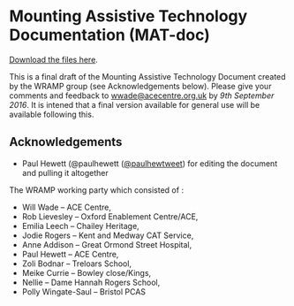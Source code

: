 # Mounting Assistive Technology Documentation (MAT-doc)

[Download the files here](https://github.com/ACECentre/MAT-doc/releases/download/v0.1/Mat-Doc-001.zip). 

This is a final draft of the Mounting Assistive Technology Document created by the WRAMP group (see Acknowledgements below). Please give your comments and feedback to wwade@acecentre.org.uk by *9th September 2016*. It is intened that a final version available for general use will be available following this. 


## Acknowledgements

- Paul Hewett (@paulhewett ([@paulhewtweet](http://twitter.com/paulhewtweet)) for editing the document and pulling it altogether

The WRAMP working party which consisted of :

- Will Wade – ACE Centre, 
- Rob Lievesley – Oxford Enablement Centre/ACE, 
- Emilia Leech – Chailey Heritage, 
- Jodie Rogers – Kent and Medway CAT Service, 
- Anne Addison – Great Ormond Street Hospital, 
- Paul Hewett – ACE Centre, 
- Zoli Bodnar – Treloars School, 
- Meike Currie – Bowley close/Kings, 
- Nellie – Dame Hannah Rogers School, 
- Polly Wingate-Saul – Bristol PCAS
